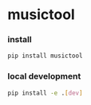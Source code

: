 # musictool

### install
```sh
pip install musictool
```


### local development
```sh
pip install -e .[dev]
```
